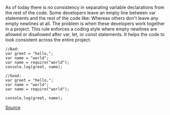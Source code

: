 As of today there is no consistency in separating variable declarations from the rest of the code. Some developers leave an empty line between var statements and the rest of the code like:
Whereas others don't leave any empty newlines at all.
The problem is when these developers work together in a project. This rule enforces a coding style where empty newlines are allowed or disallowed after var, let, or const statements. It helps the code to look consistent across the entire project.

```
//Bad:
var greet = "hello,";
var name = "world";
var name = require("world");
console.log(greet, name);

//Good:
var greet = "hello,";
var name = "world";
var name = require("world");

console.log(greet, name);
```

[Source](http://eslint.org/docs/rules/newline-after-var)

